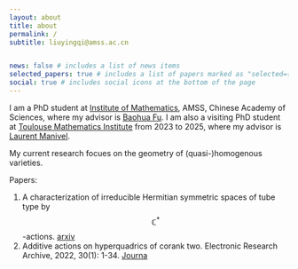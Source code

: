 ```yaml
---
layout: about
title: about
permalink: /
subtitle: liuyingqi@amss.ac.cn


news: false # includes a list of news items
selected_papers: true # includes a list of papers marked as "selected={true}"
social: true # includes social icons at the bottom of the page
---
```

I am a PhD student at	[Institute of Mathematics](http://www.math.ac.cn/), AMSS, Chinese Academy of Sciences, where my advisor is [Baohua Fu](http://www.math.ac.cn/people/fbh/). I am also a visiting PhD student at [Toulouse Mathematics Institute](https://www.math.univ-toulouse.fr/fr/) from 2023 to 2025, where my advisor is [Laurent Manivel](https://manivel.perso.math.cnrs.fr/).

My current research focues on the geometry of (quasi-)homogenous varieties. 

Papers:
1. A characterization of irreducible Hermitian symmetric spaces of tube type by $$\mathbb{C}^{*}$$-actions.
[arxiv](https://arxiv.org/abs/2302.04472) 
2. Additive actions on hyperquadrics of corank two. Electronic Research Archive, 2022, 30(1): 1-34.
[Journa](https://www.aimspress.com/article/doi/10.3934/era.2022001?viewType=HTML)




